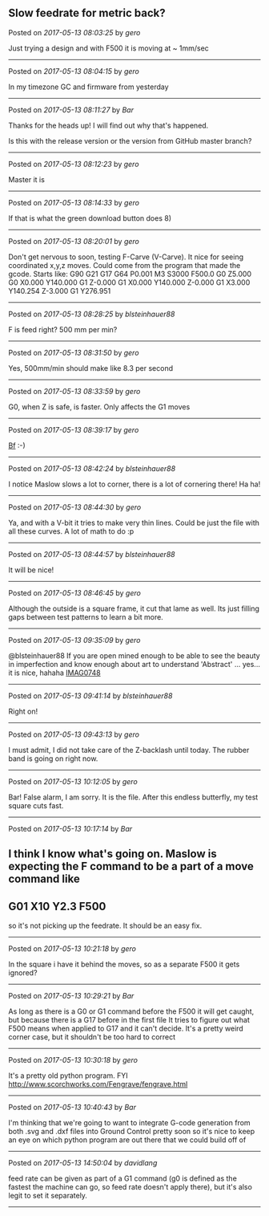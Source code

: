 ## Slow feedrate for metric back?
Posted on *2017-05-13 08:03:25* by *gero*

Just trying a design and with F500 it is moving at ~ 1mm/sec

---

Posted on *2017-05-13 08:04:15* by *gero*

In my timezone GC and firmware from yesterday

---

Posted on *2017-05-13 08:11:27* by *Bar*

Thanks for the heads up! I will find out why that's happened.

Is this with the release version or the version from GitHub master branch?

---

Posted on *2017-05-13 08:12:23* by *gero*

Master it is

---

Posted on *2017-05-13 08:14:33* by *gero*

If that is what the green download button does 8)

---

Posted on *2017-05-13 08:20:01* by *gero*

Don't get nervous to soon, testing F-Carve (V-Carve). It nice for seeing coordinated x,y,z moves. Could come from the program that made the gcode. Starts like:
G90
G21
G17 G64 P0.001 M3 S3000 
F500.0
G0 Z5.000
G0 X0.000 Y140.000
G1 Z-0.000
G1 X0.000 Y140.000 Z-0.000
G1 X3.000 Y140.254 Z-3.000
G1 Y276.951

---

Posted on *2017-05-13 08:28:25* by *blsteinhauer88*

F is feed right? 500 mm per min?

---

Posted on *2017-05-13 08:31:50* by *gero*

Yes, 500mm/min should make like 8.3 per second

---

Posted on *2017-05-13 08:33:59* by *gero*

G0, when Z is safe, is faster. Only affects the G1 moves

---

Posted on *2017-05-13 08:39:17* by *gero*

[Bf](//muut.com/u/maslowcnc/s1/:maslowcnc:dBaz:bf.jpg.jpg)  :-)

---

Posted on *2017-05-13 08:42:24* by *blsteinhauer88*

I notice Maslow slows a lot to corner, there is a lot of cornering there! Ha ha!

---

Posted on *2017-05-13 08:44:30* by *gero*

Ya, and with a V-bit it tries to make very thin lines. Could be just the file with all these curves. A lot of math to do :p

---

Posted on *2017-05-13 08:44:57* by *blsteinhauer88*

It will be nice!

---

Posted on *2017-05-13 08:46:45* by *gero*

Although the outside is a square frame, it cut that lame as well. Its just filling gaps between test patterns to learn a bit more.

---

Posted on *2017-05-13 09:35:09* by *gero*

@blsteinhauer88 If you are open mined enough to be able to see the beauty in imperfection and know enough about art to understand 'Abstract' ... yes... it is nice, hahaha  [IMAG0748](//muut.com/u/maslowcnc/s2/:maslowcnc:yVRU:imag0748.jpg.jpg)

---

Posted on *2017-05-13 09:41:14* by *blsteinhauer88*

Right on!

---

Posted on *2017-05-13 09:43:13* by *gero*

I must admit, I did not take care of the Z-backlash until today. The rubber band is going on right now.

---

Posted on *2017-05-13 10:12:05* by *gero*

Bar! False alarm, I am sorry. It is the file. After this endless butterfly, my test square cuts fast.

---

Posted on *2017-05-13 10:17:14* by *Bar*

I think I know what's going on. Maslow is expecting the F command to be a part of a move command like 
---
G01 X10 Y2.3 F500 
---

so it's not picking up the feedrate. It should be an easy fix.

---

Posted on *2017-05-13 10:21:18* by *gero*

In the square i have it behind the moves, so as a separate F500 it gets ignored?

---

Posted on *2017-05-13 10:29:21* by *Bar*

As long as there is a G0 or G1 command before the F500 it will get caught, but because there is a G17 before in the first file It tries to figure out what F500 means when applied to G17 and it can't decide. It's a pretty weird corner case, but it shouldn't be too hard to correct

---

Posted on *2017-05-13 10:30:18* by *gero*

It's a pretty old python program. FYI http://www.scorchworks.com/Fengrave/fengrave.html

---

Posted on *2017-05-13 10:40:43* by *Bar*

I'm thinking that we're going to want to integrate G-code generation from both .svg and .dxf files into Ground Control pretty soon so it's nice to keep an eye on which python program are out there that we could build off of

---

Posted on *2017-05-13 14:50:04* by *davidlang*

feed rate can be given as part of a G1 command (g0 is defined as the fastest the machine can go, so feed rate doesn't apply there), but it's also legit to set it separately.

---

